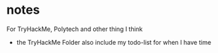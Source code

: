 # notes
For TryHackMe, Polytech and other thing I think
- the TryHackMe Folder also include my todo-list for when I have time
